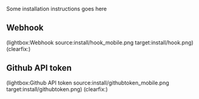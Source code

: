<!--
Title: Installation
Description: How to install Pype
Keywords: pype, install
-->
Some installation instructions goes here


## Webhook

(lightbox:Webhook source:install/hook_mobile.png target:install/hook.png)
(clearfix:)

## Github API token
(lightbox:Github API token source:install/githubtoken_mobile.png target:install/githubtoken.png)
(clearfix:)
